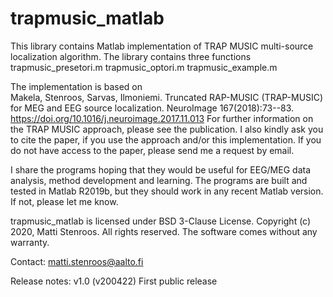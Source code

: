 # trapmusic_matlab

This library contains Matlab implementation of TRAP MUSIC multi-source localization algorithm. The library contains three functions
trapmusic_presetori.m
trapmusic_optori.m
trapmusic_example.m

The implementation is based on  
Makela, Stenroos, Sarvas, Ilmoniemi. Truncated RAP-MUSIC (TRAP-MUSIC) for MEG and EEG source localization. NeuroImage 167(2018):73--83.
https://doi.org/10.1016/j.neuroimage.2017.11.013
For further information on the TRAP MUSIC approach, please see the publication. I also kindly ask you to cite the paper, if you use the approach and/or this implementation. If you do not have access to the paper, please send me a request by email.

I share the programs hoping that they would be useful for EEG/MEG data analysis, method development and learning. The programs are built and tested in Matlab R2019b, but they should work in any recent Matlab version. If not, please let me know. 

trapmusic_matlab is licensed under BSD 3-Clause License.
Copyright (c) 2020, Matti Stenroos.
All rights reserved.
The software comes without any warranty.

Contact: matti.stenroos@aalto.fi

Release notes:
v1.0 (v200422)	First public release
